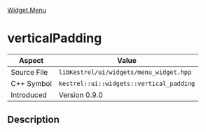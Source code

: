 [Widget.Menu](index)
# verticalPadding
| Aspect | Value |
| --- | --- |
| Source File | `libKestrel/ui/widgets/menu_widget.hpp` |
| C++ Symbol | `kestrel::ui::widgets::vertical_padding` |
| Introduced | Version 0.9.0 |
## Description

